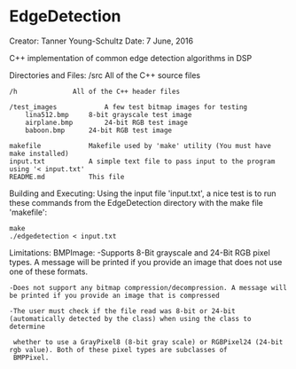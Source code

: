 # EdgeDetection

Creator:	Tanner Young-Schultz
Date:		7 June, 2016

C++ implementation of common edge detection algorithms in DSP

Directories and Files:
	/src				All of the C++ source files
	
	/h				All of the C++ header files
	
	/test_images			A few test bitmap images for testing
		lina512.bmp		8-bit grayscale test image
		airplane.bmp		24-bit RGB test image
		baboon.bmp		24-bit RGB test image
		
	makefile			Makefile used by 'make' utility (You must have make installed)
	input.txt			A simple text file to pass input to the program using '< input.txt'
	README.md			This file


Building and Executing:
Using the input file 'input.txt', a nice test is to run these commands from the EdgeDetection directory with the make file 'makefile':

	make
	./edgedetection < input.txt
	

Limitations:
	BMPImage:
	-Supports 8-Bit grayscale and 24-Bit RGB pixel types. A message will be printed if you provide an image that does not use one of these formats.
	
	-Does not support any bitmap compression/decompression. A message will be printed if you provide an image that is compressed
	
	-The user must check if the file read was 8-bit or 24-bit (automatically detected by the class) when using the class to
	determine
	
	 whether to use a GrayPixel8 (8-bit gray scale) or RGBPixel24 (24-bit rgb value). Both of these pixel types are subclasses of
	 BMPPixel.
